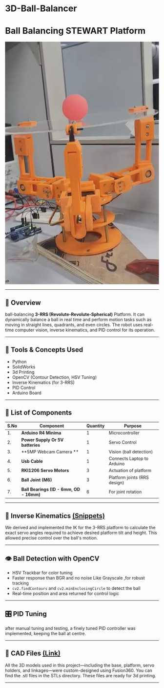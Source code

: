 # 3D-Ball-Balancer

# Ball Balancing STEWART Platform
![alt text](https://github.com/Mukundaher/3D-Ball-Balancer/blob/main/Ball_Balancer.png)

---

## 📌 Overview 

  ball-balancing **3-RRS (Revolute-Revolute-Spherical)** Platform. It can dynamically balance a ball in real time and perform motion tasks such as moving in straight lines, quadrants, and even circles. The robot uses real-time computer vision, inverse kinematics, and PID control for its operation.

---

## 🔧 Tools & Concepts Used

- Python
- SolidWorks
- 3d Printing
- OpenCV (Contour Detection, HSV Tuning)
- Inverse Kinematics (for 3-RRS)
- PID Control
- Arduino Board
---


## 🧰 List of Components 

| S.No | Component | Quantity | Purpose | 
|------|-----------|----------|---------|
| 1. | **Arduino R4 Minima** | 1 | Microcontroller |
| 2. | **Power Supply Or 5V batteries** | 1 | Servo Control | 
| 3. | **5MP Webcam Camera ** | 1 | Vision (ball detection) | 
| 4. | **Usb Cable** | 1 | Connects Laptop to Arduino | 
| 5. | **RKI1206 Servo Motors** | 3 | Actuation of platform | 
| 6. | **Ball Joint (M6)** | 3 | Platform joints (RRS design) | 
| 7. |**Ball Bearings (ID - 6mm, OD - 16mm)** | 6 | For joint rotation |

---

## 🧮 Inverse Kinematics [(Snippets)](https://github.com/Mukundaher/3D-Ball-Balancer/blob/main/Inverse_kinematics.pdf)

We derived and implemented the IK for the 3-RRS platform to calculate the exact servo angles required to achieve desired platform tilt and height. This allowed precise control over the ball's motion.

---

## 👁️ Ball Detection with OpenCV

- HSV Trackbar for color tuning
- Faster response than BGR and no noise Like Grayscale ,for robust tracking 
- `cv2.findContours` and `cv2.minEnclosingCircle` to detect the ball
- Real-time position and area returned for control logic

---

## 🎛️ PID Tuning

after manual tuning and testing, a finely tuned PID controller was implemented, keeping the ball at centre.

---

## 📐 CAD Files [(Link)](https://github.com/Mukundaher/3D-Ball-Balancer/blob/main/STL_Files.zip)

All the 3D models used in this project—including the base, platform, servo holders, and linkages—were custom-designed using Fusion360. You can find the .stl files in the  STLs directory. These files are ready for 3d printing.

---


